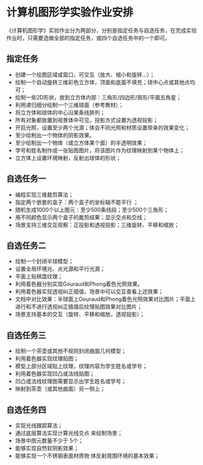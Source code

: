 # 计算机图形学实验作业安排

《计算机图形学》实验作业分为两部分，分别是指定任务与自选任务，在完成实验作业时，只需要选做全部的指定任务，或四个自选任务中的一个即可。

## 指定任务

- 创建一个绘图区域或窗口，可交互（放大、缩小和旋转…）；
- 绘制一个自动旋转三维彩色立方体，顶面和底面不填充；绕中心点或其他点均可；
- 绘制一些2D形状，放到立方体内部：三角形/四边形/扇形/平面五角星；
- 利用递归细分绘制一个三维球面（参考教材）；
- 将立方体和球体的中心沿某条线排列；
- 所有对象都放置到视景体中可见，投影方式设置为透视投影；
- 开启光照，设置至少两个光源；体会不同光照和材质设置带来的效果变化；
- 至少绘制出一个物体的阴影效果。
- 至少绘制出一个物体（或立方体某个面）的半透明效果；
- 学号和姓名制作成一张贴图图片，将该图片作为纹理映射到某个物体上；
- 立方体上设置环境映射，反射出球体的形状；

## 自选任务一

- 编程实现三维裁剪算法；
- 指定两个嵌套的盒子：两个盒子的坐标轴不能平行 ；
- 随机生成1000个以上图元：至少500条线段；至少500个三角形；
- 用不同颜色显示两个盒子的裁剪结果；显示交点和交线；
- 场景支持三维交互观察：正投影和透视投影；三维旋转、平移和缩放；

## 自选任务二

- 绘制一个封闭半球模型；
- 设置全局环境光、点光源和平行光源；
- 平面上贴棋盘纹理；
- 利用着色器分别实现Gouraud和Phong着色光照效果。
- 利用着色器实现透视纠正插值，场景中可以交互查看上述效果；
- 文档中对比效果：半球面上Gouraud和Phong着色光照效果对比图片；平面上进行和不进行透视纠正插值后纹理贴图效果对比图片；
- 场景支持基本的交互（旋转、平移和缩放，透视投影）；

## 自选任务三

- 绘制一个茶壶或其他不规则封闭曲面几何模型；
- 利用着色器实现纹理贴图；
- 模型上部分区域贴上纹理，纹理内容为学生姓名或学号；
- 利用着色器实现凹凸或法线贴图；
- 凹凸或法线纹理图需要显示出学生姓名或学号；
- 映射到茶壶（或其他曲面）另一侧上；

## 自选任务四

- 实现光线跟踪算法；
- 通过底层算法实现计算光线交点 来绘制场景；
- 场景中图元数量不少于 5个；
- 能够实现自然软阴影效果；
- 能够实现一个不锈钢表面材质物 体反射周围环境的基本效果；